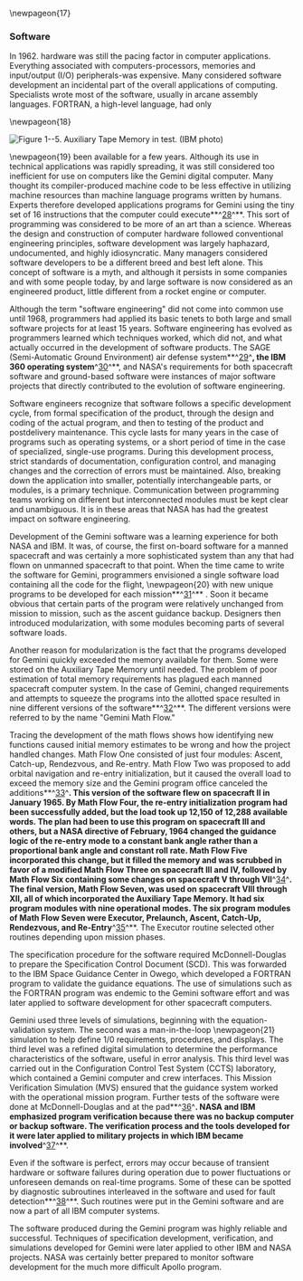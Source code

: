 \newpageon{17}

### Software

In 1962. hardware was still the pacing factor in computer
applications. Everything associated with computers-processors, memories
and input/output (I/O) peripherals-was expensive. Many considered
software development an incidental part of the overall applications of
computing. Specialists wrote most of the software, usually in arcane
assembly languages. FORTRAN, a high-level language, had only

\newpageon{18}

![**Figure 1--5**. Auxiliary Tape Memory in test. (IBM
photo)](images/p18.jpg)

\newpageon{19} been available for a few years. Although its use in
technical applications was rapidly spreading, it was still considered
too inefficient for use on computers like the Gemini digital computer.
Many thought its compiler-produced machine code to be less effective in
utilizing machine resources than machine language programs written by
humans. Experts therefore developed applications programs for Gemini
using the tiny set of 16 instructions that the computer could
execute**^[28](Source1.html)^**. This sort of programming was considered
to be more of an art than a science. Whereas the design and construction
of computer hardware followed conventional engineering principles,
software development was largely haphazard, undocumented, and highly
idiosyncratic. Many managers considered software developers to be a
different breed and best left alone. This concept of software is a myth,
and although it persists in some companies and with some people today,
by and large software is now considered as an engineered product, little
different from a rocket engine or computer.

Although the term "software engineering" did not come into common use
until 1968, programmers had applied its basic tenets to both large and
small software projects for at least 15 years. Software engineering has
evolved as programmers learned which techniques worked, which did not,
and what actually occurred in the development of software products. The
SAGE (Semi-Automatic Ground Environment) air defense
system**^[29](Source1.html)^**, the IBM 360 operating
system**^[30](Source1.html)^**, and NASA's requirements for both
spacecraft software and ground-based software were instances of major
software projects that directly contributed to the evolution of software
engineering.

Software engineers recognize that software follows a specific
development cycle, from formal specification of the product, through the
design and coding of the actual program, and then to testing of the
product and postdelivery maintenance. This cycle lasts for many years in
the case of programs such as operating systems, or a short period of
time in the case of specialized, single-use programs. During this
development process, strict standards of documentation, configuration
control, and managing changes and the correction of errors must be
maintained. Also, breaking down the application into smaller,
potentially interchangeable parts, or modules, is a primary technique.
Communication between programming teams working on different but
interconnected modules must be kept clear and unambiguous. It is in
these areas that NASA has had the greatest impact on software
engineering.

Development of the Gemini software was a learning experience for both
NASA and IBM. It was, of course, the first on-board software for a
manned spacecraft and was certainly a more sophisticated system than any
that had flown on unmanned spacecraft to that point. When the time came
to write the software for Gemini, programmers envisioned a single
software load containing all the code for the flight, \newpageon{20} with
new unique programs to be developed for each
mission**^[31](Source1.html)^** . Soon it became obvious that certain
parts of the program were relatively unchanged from mission to mission,
such as the ascent guidance backup. Designers then introduced
modularization, with some modules becoming parts of several software
loads.

Another reason for modularization is the fact that the programs
developed for Gemini quickly exceeded the memory available for them.
Some were stored on the Auxiliary Tape Memory until needed. The problem
of poor estimation of total memory requirements has plagued each manned
spacecraft computer system. In the case of Gemini, changed requirements
and attempts to squeeze the programs into the allotted space resulted in
nine different versions of the software**^[32](Source1.html)^**. The
different versions were referred to by the name "Gemini Math Flow."

Tracing the development of the math flows shows how identifying new
functions caused initial memory estimates to be wrong and how the
project handled changes. Math Flow One consisted of just four modules:
Ascent, Catch-up, Rendezvous, and Re-entry. Math Flow Two was proposed
to add orbital navigation and re-entry initialization, but it caused the
overall load to exceed the memory size and the Gemini program office
canceled the additions**^[33](Source1.html)^**. This version of the
software flew on spacecraft II in January 1965. By Math Flow Four, the
re-entry initialization program had been successfully added, but the
load took up 12,150 of 12,288 available words. The plan had been to use
this program on spacecraft III and others, but a NASA directive of
February, 1964 changed the guidance logic of the re-entry mode to a
constant bank angle rather than a proportional bank angle and constant
roll rate. Math Flow Five incorporated this change, but it filled the
memory and was scrubbed in favor of a modified Math Flow Three on
spacecraft III and IV, followed by Math Flow Six containing some changes
on spacecraft V through VII**^[34](Source1.html)^**. The final version,
Math Flow Seven, was used on spacecraft VIII through XII, all of which
incorporated the Auxiliary Tape Memory. It had six program modules with
nine operational modes. The six program modules of Math Flow Seven were
Executor, Prelaunch, Ascent, Catch-Up, Rendezvous, and
Re-Entry**^[35](Source1.html)^**. The Executor routine selected other
routines depending upon mission phases.

The specification procedure for the software required McDonnell-Douglas
to prepare the Specification Control Document (SCD). This was forwarded
to the IBM Space Guidance Center in Owego, which developed a FORTRAN
program to validate the guidance equations. The use of simulations such
as the FORTRAN program was endemic to the Gemini software effort and was
later applied to software development for other spacecraft computers.

Gemini used three levels of simulations, beginning with the
equation-validation system. The second was a man-in-the-loop \newpageon{21}
simulation to help define 1/0 requirements, procedures, and displays.
The third level was a refined digital simulation to determine the
performance characteristics of the software, useful in error analysis.
This third level was carried out in the Configuration Control Test
System (CCTS) laboratory, which contained a Gemini computer and crew
interfaces. This Mission Verification Simulation (MVS) ensured that the
guidance system worked with the operational mission program. Further
tests of the software were done at McDonnell-Douglas and at the
pad**^[36](Source1.html)^**. NASA and IBM emphasized program
verification because there was no backup computer or backup software.
The verification process and the tools developed for it were later
applied to military projects in which IBM became
involved**^[37](Source1.html)^**.

Even if the software is perfect, errors may occur because of transient
hardware or software failures during operation due to power fluctuations
or unforeseen demands on real-time programs. Some of these can be
spotted by diagnostic subroutines interleaved in the software and used
for fault detection**^[38](Source1.html)^**. Such routines were put in
the Gemini software and are now a part of all IBM computer systems.

The software produced during the Gemini program was highly reliable and
successful. Techniques of specification development, verification, and
simulations developed for Gemini were later applied to other IBM and
NASA projects. NASA was certainly better prepared to monitor software
development for the much more difficult Apollo program.
